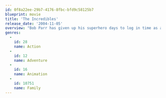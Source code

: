 ```yaml
---
id: 0f8a22ee-29b7-4176-8fbc-bfd9c58125b7
blueprint: movie
title: 'The Incredibles'
release_date: '2004-11-05'
overview: "Bob Parr has given up his superhero days to log in time as an insurance adjuster and raise his three children with his formerly heroic wife in suburbia. But when he receives a mysterious assignment, it's time to get back into costume."
genres:
  -
    id: 28
    name: Action
  -
    id: 12
    name: Adventure
  -
    id: 16
    name: Animation
  -
    id: 10751
    name: Family
---
```


